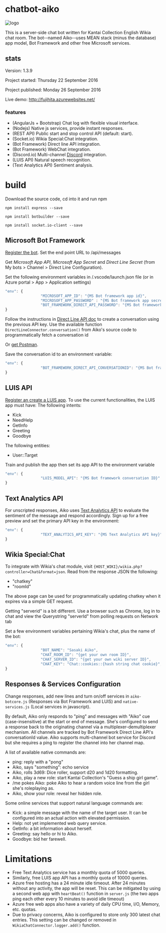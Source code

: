 # chatbot-aiko
![logo](http://i.imgur.com/0TDRfTd.png "Aiko the chat bot")

This is a server-side chat bot written for Kantai Collection English Wikia chat room. The bot--named Aiko--uses MEAN stack (minus the database) app model, Bot Framework and other free Microsoft services.

## stats
Version: 1.3.9

Project started: Thursday 22 September 2016

Project published: Monday 26 September 2016

Live demo: http://fujihita.azurewebsites.net/

### features
* (AngularJs + Bootstrap) Chat log with flexible visual interface.
* (Nodejs) Native js services, provide instant responses.
* (REST API) Public start and stop control API (default: start).
* (Socket.io) Wikia Special:Chat integration.
* (Bot Framework) Direct line API integration.
* (Bot Framework) WebChat integration.
* (Discord.io) Multi-channel [Discord](https://discordapp.com/) integration.
* (LUIS API) Natural speech recognition.
* (Text Analytics API) Sentiment analysis.

# build

Download the source code, cd into it and run npm

```
npm install express --save
```
```
npm install botbuilder --save
```
```
npm install socket.io-client --save
```

## Microsoft Bot Framework
[Register the bot](https://dev.botframework.com/). Set the end point URL to /api/messages

Get *Microsoft App API*, *Microsoft App Secret* and *Direct Line Secret* (from My bots > Channel > Direct Line Configuration).

Set the following environment variables in /.vscode/launch.json file (or in Azure portal > App > Application settings)

```javascript
"env": {
                "MICROSOFT_APP_ID": "{MS Bot framework app id}",
                "MICROSOFT_APP_PASSWORD" : "{MS Bot framework app secret}",
                "BOT_FRAMEWORK_DIRECT_API_PASSWORD": "{MS Bot framework direct API key}"
}
```

Follow the instructions in [Direct Line API doc](https://docs.botframework.com/en-us/restapi/directline/) to create a conversation using the previous API key. Use the available function ```DirectLineConnector.conversation()``` from Aiko's source code to programmatically fetch a conversation id

Or [get Postman](https://www.getpostman.com/).

Save the conversation id to an environment variable:

```javascript
"env": {
                "BOT_FRAMEWORK_DIRECT_API_CONVERSATIONID": "{MS Bot framework conversation ID}"
}
```

## LUIS API
[Register an create a LUIS app](https://www.luis.ai). To use the current functionalities, the LUIS app must have:
The following intents:
* Kick
* NeedHelp
* GetInfo
* Greeting
* Goodbye

The following entities:
* User::Target

Train and publish the app then set its app API to the environment variable 

```javascript
"env": {
                "LUIS_MODEL_API": "{MS Bot framework conversation ID}"
}
```

## Text Analytics API

For unscripted responses, Aiko uses [Text Analytics API](https://www.microsoft.com/cognitive-services/en-us/text-analytics-api) to evaluate the sentiment of the message and respond accordingly. Sign up for a free preview and set the primary API key in the environment:

```javascript
"env": {
                "TEXT_ANALYTICS_API_KEY": "{MS Text Analytics API key}"
}
```

## Wikia Special:Chat

To integrate with Wikia's chat module, visit ```{HOST_WIKI}/wikia.php?controller=Chat&format=json```. Read from the response JSON the following:
* "chatkey"
* "roomId"

The above page can be used for programmatically updating chatkey when it expires via a simple GET request.

Getting "serverid" is a bit different. Use a browser such as Chrome, log in to chat and view the Querystring "serverId" from polling requests on Network tab

Set a few environment variables pertaining Wikia's chat, plus the name of the bot:

```javascript
"env": {
                "BOT_NAME": "Sasaki Aiko",
                "CHAT_ROOM_ID": "{get your own room ID}",
                "CHAT_SERVER_ID": "{get your own wiki server ID}",
                "CHAT_KEY": "Chat::cookies::{hash string chat cookie}",
}
```

## Responses & Services Configuration

Change responses, add new lines and turn on/off services in ```aiko-botcore.js``` (Responses via Bot Framework and LUIS) and ```native-services.js``` (Local services in javascript).

By default, Aiko only responds to "ping" and messages with "Aiko" cue (case-insensitive) at the start or end of message. She's configured to send a response back to the originating channel via a multiplexer-demultiplexer mechanism. All channels are tracked by Bot Framework Direct Line API's conversationId value. Aiko supports multi-channel bot service for Discord but she requires a ping to register the channel into her channel map.

A list of available native commands are:
* ping: reply with a "pong"
* Aiko, says "something": echo service
* Aiko, rolls 3d69: Dice roller, support d20 and 1d20 formatting.
* Aiko, play a new role: start Kantai Collection's "Guess a ship girl game".
* /me pokes Aiko: poke Aiko to hear a random voice line from the girl she's roleplaying as.
* Aiko, show your role: reveal her hidden role.

Some online services that support natural language commands are:
* Kick: a simple message with the name of the target user. It can be configured into an actual action with elevated permission.
* Help: not yet implemented web query service.
* GetInfo: a bit information about herself.
* Greeting: say hello or hi to Aiko.
* Goodbye: bid her farewell.

# Limitations

* Free Text Analytics service has a monthly quota of 5000 queries.
* Similarly, free LUIS app API has a monthly quota of 10000 queries.
* Azure free hosting has a 24 minute idle timeout. After 24 minutes without any activity, the app will be reset. This can be mitigated by using a second web app with ```heartBeat()``` function in ```server.js``` (the two apps ping each other every 10 minutes to avoid idle timeout)
* Azure free web apps also have a variety of daily CPU time, I/O, Memory, etc. quotas.
* Due to privacy concerns, Aiko is configured to store only 300 latest chat entries. This setting can be changed or removed in ```WikiaChatConnector.logger.add()``` function.
